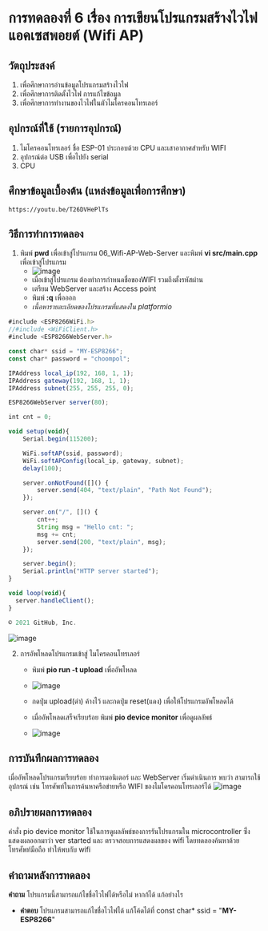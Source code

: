 #  การทดลองที่ 6 เรื่อง การเขียนโปรแกรมสร้างไวไฟแอคเซสพอยต์ (Wifi AP)

##  วัตถุประสงค์
  1. เพื่อศึกษาการอ่านข้อมูลโปรแกรมสร้างไวไฟ
  2. เพื่อศึกษาการติดตั้งไวไฟ การแก้ไขข้อมูล
  3. เพื่อศึกษาการทำงานของไวไฟในตัวไมโครคอนโทรเลอร์

##  อุปกรณ์ที่ใช้ (รายการอุปกรณ์)
  1. ไมโครคอนโทรเลอร์ ชื่อ ESP-01 ประกอบด้วย CPU และเสาอากาศสำหรับ WIFI
  2. อุปกรณ์ต่อ USB เพื่อไปยัง serial
  3. CPU

##  ศึกษาข้อมูลเบื้องต้น (แหล่งข้อมูลเพื่อการศึกษา)
    https://youtu.be/T26DVHePlTs

##  วิธีการทำการทดลอง
 1. พิมพ์ **pwd** เพื่อเข้าสู่โปรแกรม 06_Wifi-AP-Web-Server  และพิมพ์ **vi src/main.cpp** เพื่อเข้าสู่โปรแกรม
  	- ![image](https://user-images.githubusercontent.com/80879429/112264336-52b3b900-8ca3-11eb-91c4-ce4d915188b9.png)
  	- เมื่อเข้าสู่โปรแกรม ต้องทำการกำหนดชื่อของWIFI รวมถึงตั้งรหัสผ่าน
  	- เตรียม WebServer และสร้าง Access point 
  	- พิมพ์ **:q** เพื่อออก
	- *เนื้อหารายละเอียดของโปรแกรมที่แสดงใน platformio*

```javascript
#include <ESP8266WiFi.h>
//#include <WiFiClient.h>
#include <ESP8266WebServer.h>

const char* ssid = "MY-ESP8266";
const char* password = "choompol";

IPAddress local_ip(192, 168, 1, 1);
IPAddress gateway(192, 168, 1, 1);
IPAddress subnet(255, 255, 255, 0);

ESP8266WebServer server(80);

int cnt = 0;

void setup(void){
	Serial.begin(115200);

	WiFi.softAP(ssid, password);
	WiFi.softAPConfig(local_ip, gateway, subnet);
	delay(100);

	server.onNotFound([]() {
		server.send(404, "text/plain", "Path Not Found");
	});

	server.on("/", []() {
		cnt++;
		String msg = "Hello cnt: ";
		msg += cnt;
		server.send(200, "text/plain", msg);
	});

	server.begin();
	Serial.println("HTTP server started");
}

void loop(void){
  server.handleClient();
}

© 2021 GitHub, Inc.
```
![image](https://user-images.githubusercontent.com/80879429/112264368-5e9f7b00-8ca3-11eb-8c77-d5405d5af6d2.png)

  2. การอัพโหลดโปรแกรมเข้าสู่ ไมโครคอนโทรเลอร์
        - พิมพ์ **pio run -t upload** เพื่ออัพโหลด
        - ![image](https://user-images.githubusercontent.com/80879429/112264393-66f7b600-8ca3-11eb-9426-4496b84436aa.png)

        - กดปุ่ม upload(ดำ) ค้างไว้ และกดปุ่ม reset(แดง) เพื่อให้โปรแกรมอัพโหลดได้
        - เมื่ออัพโหลดเสร็จเรียบร้อย  พิมพ์ **pio device monitor** เพื่อดูผลลัพธ์
        - ![image](https://user-images.githubusercontent.com/80879429/112264412-7119b480-8ca3-11eb-9ff7-923438252768.png)

##  การบันทึกผลการทดลอง
เมื่ออัพโหลดโปรแกรมเรียบร้อย ทำการมอนิเตอร์ และ WebServer เริ่มดำเนินการ พบว่า สามารถใช้อุปกรณ์ เช่น โทรศัพท์ในการค้นหาครือข่ายหรือ WIFI ของไมโครคอนโทรเลอร์ได้
![image](https://user-images.githubusercontent.com/80879429/112264428-7840c280-8ca3-11eb-9c96-ccc8b082a24a.png)

##  อภิปรายผลการทดลอง
คำสั่ง pio device monitor ใช้ในการดูผลลัพธ์ของการรันโปรแกรมใน microcontroller ซึ่่งแสดงผลออกมาว่า ver started และ ตรวจสอบการแสดงผลของ wifi โดยทดลองค้นหาด้วยโทรศัพท์มือถือ ทำให้พบกับ wifi
##  คำถามหลังการทดลอง
**คำถาม**   โปรแกรมนี้สามารถแก้ไขชื่อไวไฟได้หรือไม่ หากก้ได้ แก้อย่างไร
*  **คำตอบ**	โปรแกรมสามารถแก้ไขชื่อไวไฟได้ แก้โค้ดได้ที่ const char* ssid = "**MY-ESP8266**"
